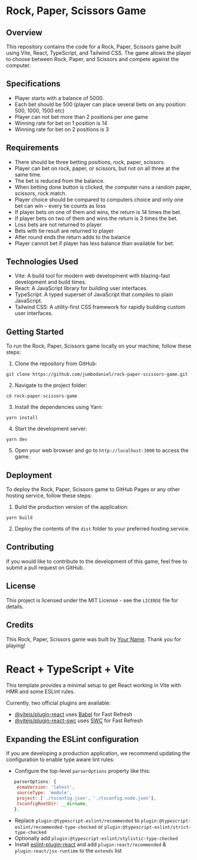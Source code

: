 # Rock, Paper, Scissors Game

## Overview

This repository contains the code for a Rock, Paper, Scissors game built using Vite, React, TypeScript, and Tailwind CSS. The game allows the player to choose between Rock, Paper, and Scissors and compete against the computer.

## Specifications
- Player starts with a balance of 5000.
- Each bet should be 500 (player can place several bets on any position: 500, 1000,
1500 etc)
- Player can not bet more than 2 positions per one game
- Winning rate for bet on 1 position is 14
- Winning rate for bet on 2 positions is 3

## Requirements
- There should be three betting positions, rock, paper, scissors.
- Player can bet on rock, paper, or scissors, but not on all three at the same time.
- The bet is reduced from the balance.
- When betting done button is clicked, the computer runs a random paper, scissors,
rock match.
- Player choice should be compared to computers choice and only one bet can win –
every tie counts as loss
- If player bets on one of them and wins, the return is 14 times the bet.
- If player bets on two of them and wins the return is 3 times the bet.
- Loss bets are not returned to player
- Bets with tie result are returned to player
- After round ends the return adds to the balance
- Player cannot bet if player has less balance than available for bet.

## Technologies Used
- Vite: A build tool for modern web development with blazing-fast development and build times.
- React: A JavaScript library for building user interfaces.
- TypeScript: A typed superset of JavaScript that compiles to plain JavaScript.
- Tailwind CSS: A utility-first CSS framework for rapidly building custom user interfaces.

## Getting Started

To run the Rock, Paper, Scissors game locally on your machine, follow these steps:

1. Clone the repository from GitHub:

```
git clone https://github.com/jumbodaniel/rock-paper-scissors-game.git
```

2. Navigate to the project folder:

```
cd rock-paper-scissors-game
```

3. Install the dependencies using Yarn:

```
yarn install
```

4. Start the development server:

```
yarn dev
```

5. Open your web browser and go to `http://localhost:3000` to access the game.

## Deployment

To deploy the Rock, Paper, Scissors game to GitHub Pages or any other hosting service, follow these steps:

1. Build the production version of the application:

```
yarn build
```

2. Deploy the contents of the `dist` folder to your preferred hosting service.

## Contributing

If you would like to contribute to the development of this game, feel free to submit a pull request on GitHub.

## License

This project is licensed under the MIT License - see the `LICENSE` file for details.

## Credits

This Rock, Paper, Scissors game was built by [Your Name](https://github.com/your-username). Thank you for playing!

# React + TypeScript + Vite

This template provides a minimal setup to get React working in Vite with HMR and some ESLint rules.

Currently, two official plugins are available:

- [@vitejs/plugin-react](https://github.com/vitejs/vite-plugin-react/blob/main/packages/plugin-react/README.md) uses [Babel](https://babeljs.io/) for Fast Refresh
- [@vitejs/plugin-react-swc](https://github.com/vitejs/vite-plugin-react-swc) uses [SWC](https://swc.rs/) for Fast Refresh

## Expanding the ESLint configuration

If you are developing a production application, we recommend updating the configuration to enable type aware lint rules:

- Configure the top-level `parserOptions` property like this:

```js
   parserOptions: {
    ecmaVersion: 'latest',
    sourceType: 'module',
    project: ['./tsconfig.json', './tsconfig.node.json'],
    tsconfigRootDir: __dirname,
   },
```

- Replace `plugin:@typescript-eslint/recommended` to `plugin:@typescript-eslint/recommended-type-checked` or `plugin:@typescript-eslint/strict-type-checked`
- Optionally add `plugin:@typescript-eslint/stylistic-type-checked`
- Install [eslint-plugin-react](https://github.com/jsx-eslint/eslint-plugin-react) and add `plugin:react/recommended` & `plugin:react/jsx-runtime` to the `extends` list
